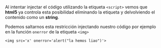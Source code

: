 Al intentar injectar el código utilizando la etiqueta `<script>` vemos que **html5** ya controla esta posibilidad eliminando la etiqueta y delvolviendo el contenido como un **string**.

Podemos saltarnos esta restricción injectando nuestro código por ejemplo en la función `onerror` de la etiqueta `<img>`

`<img src='x' onerror='alert("la hemos liao")'>`
